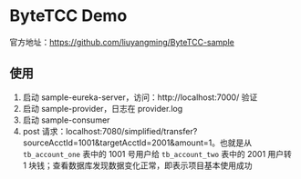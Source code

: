 # ByteTCC Demo

官方地址：https://github.com/liuyangming/ByteTCC-sample

## 使用

1. 启动 sample-eureka-server，访问：http://localhost:7000/ 验证
2. 启动 sample-provider，日志在 provider.log
3. 启动 sample-consumer
4. post 请求：localhost:7080/simplified/transfer?sourceAcctId=1001&targetAcctId=2001&amount=1。也就是从 `tb_account_one` 表中的 1001 号用户给 `tb_account_two` 表中的 2001 用户转 1 块钱；查看数据库发现数据变化正常，即表示项目基本使用成功



